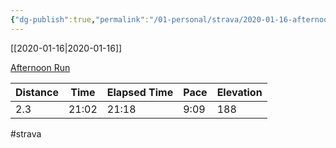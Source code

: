 ```yaml
---
{"dg-publish":true,"permalink":"/01-personal/strava/2020-01-16-afternoon-run/"}
---
```



[[2020-01-16\|2020-01-16]]

[Afternoon Run](https://www.strava.com/activities/3023218880)

| Distance | Time  | Elapsed Time | Pace | Elevation |
| -------- | ----- | ------------ | ---- | --------- |
| 2.3      | 21:02 | 21:18        | 9:09 | 188       |




#strava
